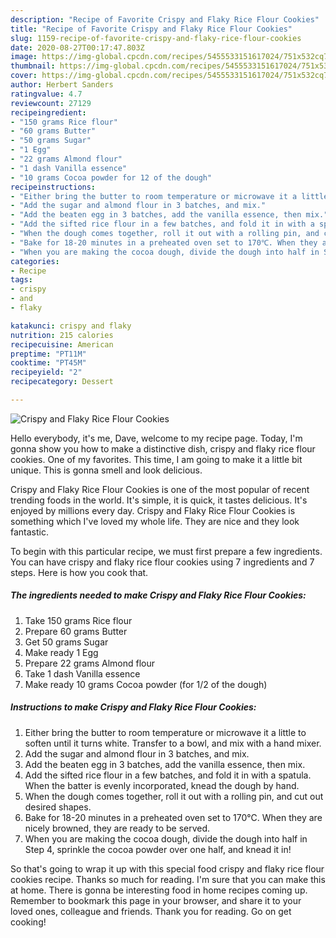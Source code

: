 ```yaml
---
description: "Recipe of Favorite Crispy and Flaky Rice Flour Cookies"
title: "Recipe of Favorite Crispy and Flaky Rice Flour Cookies"
slug: 1159-recipe-of-favorite-crispy-and-flaky-rice-flour-cookies
date: 2020-08-27T00:17:47.803Z
image: https://img-global.cpcdn.com/recipes/5455533151617024/751x532cq70/crispy-and-flaky-rice-flour-cookies-recipe-main-photo.jpg
thumbnail: https://img-global.cpcdn.com/recipes/5455533151617024/751x532cq70/crispy-and-flaky-rice-flour-cookies-recipe-main-photo.jpg
cover: https://img-global.cpcdn.com/recipes/5455533151617024/751x532cq70/crispy-and-flaky-rice-flour-cookies-recipe-main-photo.jpg
author: Herbert Sanders
ratingvalue: 4.7
reviewcount: 27129
recipeingredient:
- "150 grams Rice flour"
- "60 grams Butter"
- "50 grams Sugar"
- "1 Egg"
- "22 grams Almond flour"
- "1 dash Vanilla essence"
- "10 grams Cocoa powder for 12 of the dough"
recipeinstructions:
- "Either bring the butter to room temperature or microwave it a little to soften until it turns white. Transfer to a bowl, and mix with a hand mixer."
- "Add the sugar and almond flour in 3 batches, and mix."
- "Add the beaten egg in 3 batches, add the vanilla essence, then mix."
- "Add the sifted rice flour in a few batches, and fold it in with a spatula. When the batter is evenly incorporated, knead the dough by hand."
- "When the dough comes together, roll it out with a rolling pin, and cut out desired shapes."
- "Bake for 18-20 minutes in a preheated oven set to 170℃. When they are nicely browned, they are ready to be served."
- "When you are making the cocoa dough, divide the dough into half in Step 4, sprinkle the cocoa powder over one half, and knead it in!"
categories:
- Recipe
tags:
- crispy
- and
- flaky

katakunci: crispy and flaky 
nutrition: 215 calories
recipecuisine: American
preptime: "PT11M"
cooktime: "PT45M"
recipeyield: "2"
recipecategory: Dessert

---
```



![Crispy and Flaky Rice Flour Cookies](https://img-global.cpcdn.com/recipes/5455533151617024/751x532cq70/crispy-and-flaky-rice-flour-cookies-recipe-main-photo.jpg)

Hello everybody, it's me, Dave, welcome to my recipe page. Today, I'm gonna show you how to make a distinctive dish, crispy and flaky rice flour cookies. One of my favorites. This time, I am going to make it a little bit unique. This is gonna smell and look delicious.



Crispy and Flaky Rice Flour Cookies is one of the most popular of recent trending foods in the world. It's simple, it is quick, it tastes delicious. It's enjoyed by millions every day. Crispy and Flaky Rice Flour Cookies is something which I've loved my whole life. They are nice and they look fantastic.


To begin with this particular recipe, we must first prepare a few ingredients. You can have crispy and flaky rice flour cookies using 7 ingredients and 7 steps. Here is how you cook that.

<!--inarticleads1-->

##### The ingredients needed to make Crispy and Flaky Rice Flour Cookies:

1. Take 150 grams Rice flour
1. Prepare 60 grams Butter
1. Get 50 grams Sugar
1. Make ready 1 Egg
1. Prepare 22 grams Almond flour
1. Take 1 dash Vanilla essence
1. Make ready 10 grams Cocoa powder (for 1/2 of the dough)




<!--inarticleads2-->

##### Instructions to make Crispy and Flaky Rice Flour Cookies:

1. Either bring the butter to room temperature or microwave it a little to soften until it turns white. Transfer to a bowl, and mix with a hand mixer.
1. Add the sugar and almond flour in 3 batches, and mix.
1. Add the beaten egg in 3 batches, add the vanilla essence, then mix.
1. Add the sifted rice flour in a few batches, and fold it in with a spatula. When the batter is evenly incorporated, knead the dough by hand.
1. When the dough comes together, roll it out with a rolling pin, and cut out desired shapes.
1. Bake for 18-20 minutes in a preheated oven set to 170℃. When they are nicely browned, they are ready to be served.
1. When you are making the cocoa dough, divide the dough into half in Step 4, sprinkle the cocoa powder over one half, and knead it in!




So that's going to wrap it up with this special food crispy and flaky rice flour cookies recipe. Thanks so much for reading. I'm sure that you can make this at home. There is gonna be interesting food in home recipes coming up. Remember to bookmark this page in your browser, and share it to your loved ones, colleague and friends. Thank you for reading. Go on get cooking!
